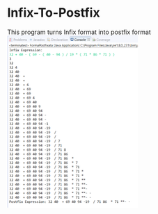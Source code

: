 # Infix-To-Postfix
This program turns Infix format into postfix format
<img src="https://github.com/abrarr18/Infix-To-Postfix/blob/main/InfixToPostfixJava.PNG" width=300><br>

